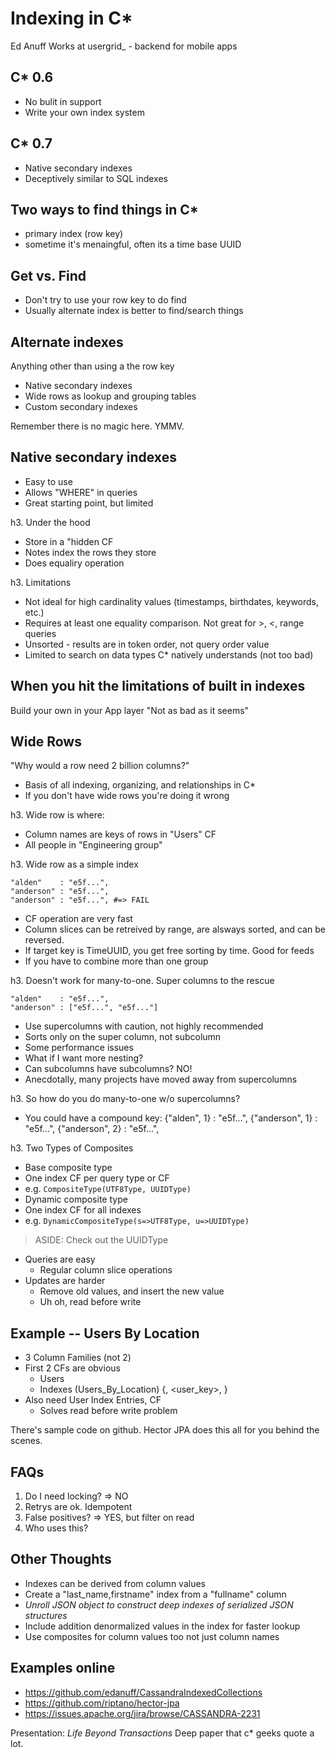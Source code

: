 Indexing in C*
=========
Ed Anuff
Works at usergrid_ - backend for mobile apps

C* 0.6
--

* No bulit in support
* Write your own index system

C* 0.7
--

* Native secondary indexes
* Deceptively similar to SQL indexes

Two ways to find things in C*
-- 

* primary index (row key)
* sometime it's menaingful, often its a time base UUID

Get vs. Find
--

* Don't try to use your row key to do find
* Usually alternate index is better to find/search things

Alternate indexes
--

Anything other than using a the row key

* Native secondary indexes
* Wide rows as lookup and grouping tables
* Custom secondary indexes

Remember there is no magic here. YMMV.

Native secondary indexes
--

* Easy to use
* Allows "WHERE" in queries
* Great starting point, but limited

h3. Under the hood

* Store in a "hidden CF
* Notes index the rows they store
* Does equaliry operation

h3. Limitations

* Not ideal for high cardinality values (timestamps, birthdates, keywords, etc.)
* Requires at least one equality comparison.  Not great for >, <, range queries
* Unsorted - results are in token order, not query order value
* Limited to search on data types C* natively understands (not too bad)

When you hit the limitations of built in indexes
--

Build your own in your App layer
"Not as bad as it seems"

Wide Rows
--

"Why would a row need 2 billion columns?"

* Basis of all indexing, organizing, and relationships in C*
* If you don't have wide rows you're doing it wrong

h3. Wide row is where:

* Column names are keys of rows in "Users" CF
 * All people in "Engineering group"

h3. Wide row as a simple index

    "alden"    : "e5f...",
    "anderson" : "e5f...",
    "anderson" : "e5f...", #=> FAIL


* CF operation are very fast
* Column slices can be retreived by range, are alsways sorted, and can be reversed.
* If target key is TimeUUID, you get free sorting by time.  Good for feeds
* If you have to combine more than one group

h3. Doesn't work for many-to-one. Super columns to the rescue

    "alden"    : "e5f...",
    "anderson" : ["e5f...", "e5f..."]

* Use supercolumns with caution, not highly recommended
* Sorts only on the super column, not subcolumn
* Some performance issues
* What if I want more nesting?
 * Can subcolumns have subcolumns? NO!
* Anecdotally, many projects have moved away from supercolumns


h3. So how do you do many-to-one w/o supercolumns?

* You could have a compound key:
    {"alden", 1}    : "e5f...",
    {"anderson", 1} : "e5f...",
    {"anderson", 2} : "e5f...",

h3. Two Types of Composites

* Base composite type
 * One index CF per query type or CF
 * e.g. `CompositeType(UTF8Type, UUIDType)`
* Dynamic composite type
 * One index CF for all indexes
 * e.g. `DynamicCompositeType(s=>UTF8Type, u=>UUIDType)`

> ASIDE: Check out the UUIDType

* Queries are easy
  * Regular column slice operations
* Updates are harder
  * Remove old values, and insert the new value
  * Uh oh, read before write

Example -- Users By Location
--

* 3 Column Families (not 2)
* First 2 CFs are obvious
  * Users
  * Indexes (Users_By_Location) {<location>, <user_key>, <ts>}
* Also need User Index Entries, CF
  * Solves read before write problem

There's sample code on github. Hector JPA does this all for you behind the
scenes.

FAQs
--

1. Do I need locking? => NO
1. Retrys are ok. Idempotent
1. False positives? => YES, but filter on read
1. Who uses this?


Other Thoughts
--

* Indexes can be derived from column values
 * Create a "last_name,firstname" index from a "fullname" column
 * _Unroll JSON object to construct deep indexes of serialized JSON structures_
* Include addition denormalized values in the index for faster lookup
* Use composites for column values too not just column names

Examples online
--

* https://github.com/edanuff/CassandraIndexedCollections
* https://github.com/riptano/hector-jpa
* https://issues.apache.org/jira/browse/CASSANDRA-2231


Presentation: _Life Beyond Transactions_  Deep paper that c* geeks quote a lot.
